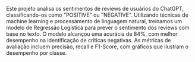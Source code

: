 Este projeto analisa os sentimentos de reviews de usuários do ChatGPT, classificando-os como "POSITIVE" ou "NEGATIVE". Utilizando técnicas de machine learning e processamento de linguagem natural, treinamos um modelo de Regressão Logística para prever o sentimento dos reviews com base no texto. O modelo alcançou uma acurácia de 84%, com melhor desempenho na identificação de críticas negativas. As métricas de avaliação incluem precisão, recall e F1-Score, com gráficos que ilustram o desempenho por classe.

